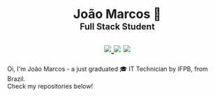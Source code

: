 <h1 align="center">João Marcos 🤠<br/>
  <sup>
    <sup>Full Stack Student</sup>
    <br/>

<p align="center">
  <a href="https://www.linkedin.com/in/binjmhu/">
    <img src="https://img.shields.io/static/v1?label=&message=LinkedIn&color=blue&style=for-the-badge&logoColor=fefefe&logo=linkedin" />
  </a>
  </a href="https://discord.com/channels/@me">
    <img src="https://img.shields.io/static/v1?label=&message=binho%230359&color=7289da&style=for-the-badge&logoColor=fefefe&logo=discord" />
  </a>
  <a href="https://repl.it/@binjmhu">
    <img src="https://img.shields.io/static/v1?label=&message=Repl.it&color=56676e&style=for-the-badge&logoColor=fefefe&logo=repl.it" />
  </a>
  </sup>

</h1>
<p>
  Oi, I'm João Marcos - a just graduated 🎓 IT Technician by IFPB, from Brazil.<br/>
  Check my repositories below!
<p>

